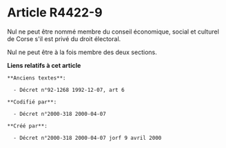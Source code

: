 # Article R4422-9

Nul ne peut être nommé membre du conseil économique, social et culturel de Corse s'il est privé du droit électoral.

Nul ne peut être à la fois membre des deux sections.

**Liens relatifs à cet article**

	**Anciens textes**:

	  - Décret n°92-1268 1992-12-07, art 6

	**Codifié par**:

	  - Décret n°2000-318 2000-04-07

	**Créé par**:

	  - Décret n°2000-318 2000-04-07 jorf 9 avril 2000

